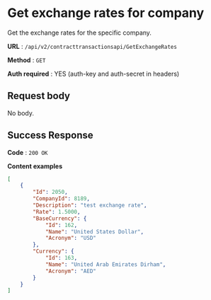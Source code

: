 # Get exchange rates for company

Get the exchange rates for the specific company.

**URL** : `/api/v2/contracttransactionsapi/GetExchangeRates`

**Method** : `GET`

**Auth required** : YES (auth-key and auth-secret in headers)

## Request body

No body.

## Success Response

**Code** : `200 OK`

**Content examples**

```json
[
    {
        "Id": 2050,
        "CompanyId": 8189,
        "Description": "test exchange rate",
        "Rate": 1.5000,
        "BaseCurrency": {
            "Id": 162,
            "Name": "United States Dollar",
            "Acronym": "USD"
        },
        "Currency": {
            "Id": 163,
            "Name": "United Arab Emirates Dirham",
            "Acronym": "AED"
        }
    }
]
```
